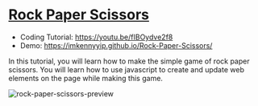 # [Rock Paper Scissors](https://youtu.be/fIBOydve2f8)
- Coding Tutorial: https://youtu.be/fIBOydve2f8
- Demo: https://imkennyyip.github.io/Rock-Paper-Scissors/

In this tutorial, you will learn how to make the simple game of rock paper scissors. You will learn how to use javascript to create and update web elements on the page while making this game.

![rock-paper-scissors-preview](https://user-images.githubusercontent.com/78777681/163072705-605dcf77-95fb-4f66-89ee-0840a80c94f1.png)
